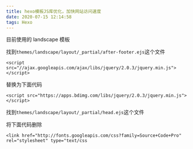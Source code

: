 ```yaml
---
title: hexo模板JS库优化，加快网站访问速度
date: 2020-07-15 12:14:58
tags: Hexo
---
```


目前使用的 landscape 模板

找到` themes/landscape/layout/_partial/after-footer.ejs `这个文件

```
<script src="//ajax.googleapis.com/ajax/libs/jquery/2.0.3/jquery.min.js"></script>  
```

替换为下面代码

```
<script src="https://apps.bdimg.com/libs/jquery/2.0.3/jquery.min.js"></script>
```

找到` themes/landscape/layout/_partial/head.ejs `这个文件

将下面代码删除

```
<link href="http://fonts.googleapis.com/css?family=Source+Code+Pro" rel="stylesheet" type="text/css
```

